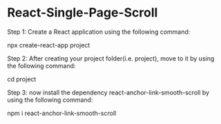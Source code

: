 # React-Single-Page-Scroll


Step 1: Create a React application using the following command:

npx create-react-app project


Step 2: After creating your project folder(i.e. project), move to it by using the following command:

cd project


Step 3: now install the dependency react-anchor-link-smooth-scroll by using the following command:

npm i react-anchor-link-smooth-scroll
